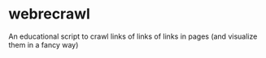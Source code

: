 # webrecrawl
An educational script to crawl links of links of links in pages (and visualize them in a fancy way)

